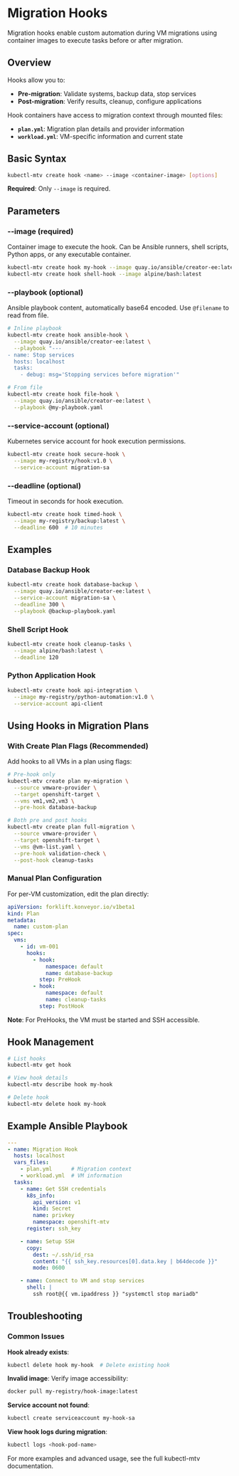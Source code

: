 # Migration Hooks

Migration hooks enable custom automation during VM migrations using container images to execute tasks before or after migration.

## Overview

Hooks allow you to:
- **Pre-migration**: Validate systems, backup data, stop services
- **Post-migration**: Verify results, cleanup, configure applications

Hook containers have access to migration context through mounted files:
- **`plan.yml`**: Migration plan details and provider information
- **`workload.yml`**: VM-specific information and current state

## Basic Syntax

```bash
kubectl-mtv create hook <name> --image <container-image> [options]
```

**Required**: Only `--image` is required.

## Parameters

### --image (required)
Container image to execute the hook. Can be Ansible runners, shell scripts, Python apps, or any executable container.

```bash
kubectl-mtv create hook my-hook --image quay.io/ansible/creator-ee:latest
kubectl-mtv create hook shell-hook --image alpine/bash:latest
```

### --playbook (optional)
Ansible playbook content, automatically base64 encoded. Use `@filename` to read from file.

```bash
# Inline playbook
kubectl-mtv create hook ansible-hook \
  --image quay.io/ansible/creator-ee:latest \
  --playbook "---
- name: Stop services
  hosts: localhost
  tasks:
    - debug: msg='Stopping services before migration'"

# From file
kubectl-mtv create hook file-hook \
  --image quay.io/ansible/creator-ee:latest \
  --playbook @my-playbook.yaml
```

### --service-account (optional)
Kubernetes service account for hook execution permissions.

```bash
kubectl-mtv create hook secure-hook \
  --image my-registry/hook:v1.0 \
  --service-account migration-sa
```

### --deadline (optional)
Timeout in seconds for hook execution.

```bash
kubectl-mtv create hook timed-hook \
  --image my-registry/backup:latest \
  --deadline 600  # 10 minutes
```

## Examples

### Database Backup Hook
```bash
kubectl-mtv create hook database-backup \
  --image quay.io/ansible/creator-ee:latest \
  --service-account migration-sa \
  --deadline 300 \
  --playbook @backup-playbook.yaml
```

### Shell Script Hook
```bash
kubectl-mtv create hook cleanup-tasks \
  --image alpine/bash:latest \
  --deadline 120
```

### Python Application Hook
```bash
kubectl-mtv create hook api-integration \
  --image my-registry/python-automation:v1.0 \
  --service-account api-client
```

## Using Hooks in Migration Plans

### With Create Plan Flags (Recommended)

Add hooks to all VMs in a plan using flags:

```bash
# Pre-hook only
kubectl-mtv create plan my-migration \
  --source vmware-provider \
  --target openshift-target \
  --vms vm1,vm2,vm3 \
  --pre-hook database-backup

# Both pre and post hooks
kubectl-mtv create plan full-migration \
  --source vmware-provider \
  --target openshift-target \
  --vms @vm-list.yaml \
  --pre-hook validation-check \
  --post-hook cleanup-tasks
```

### Manual Plan Configuration

For per-VM customization, edit the plan directly:

```yaml
apiVersion: forklift.konveyor.io/v1beta1
kind: Plan
metadata:
  name: custom-plan
spec:
  vms:
    - id: vm-001
      hooks:
        - hook:
            namespace: default
            name: database-backup
          step: PreHook
        - hook:
            namespace: default
            name: cleanup-tasks
          step: PostHook
```

**Note**: For PreHooks, the VM must be started and SSH accessible.

## Hook Management

```bash
# List hooks
kubectl-mtv get hook

# View hook details
kubectl-mtv describe hook my-hook

# Delete hook
kubectl-mtv delete hook my-hook
```

## Example Ansible Playbook

```yaml
---
- name: Migration Hook
  hosts: localhost
  vars_files:
    - plan.yml      # Migration context
    - workload.yml  # VM information
  tasks:
    - name: Get SSH credentials
      k8s_info:
        api_version: v1
        kind: Secret
        name: privkey
        namespace: openshift-mtv
      register: ssh_key

    - name: Setup SSH
      copy:
        dest: ~/.ssh/id_rsa
        content: "{{ ssh_key.resources[0].data.key | b64decode }}"
        mode: 0600

    - name: Connect to VM and stop services
      shell: |
        ssh root@{{ vm.ipaddress }} "systemctl stop mariadb"
```

## Troubleshooting

### Common Issues

**Hook already exists**:
```bash
kubectl delete hook my-hook  # Delete existing hook
```

**Invalid image**:
Verify image accessibility:
```bash
docker pull my-registry/hook-image:latest
```

**Service account not found**:
```bash
kubectl create serviceaccount my-hook-sa
```

**View hook logs during migration**:
```bash
kubectl logs <hook-pod-name>
```

For more examples and advanced usage, see the full kubectl-mtv documentation. 